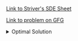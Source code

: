 [Link to Striver's SDE Sheet](https://takeuforward.org/interviews/strivers-sde-sheet-top-coding-interview-problems/)

[Link to problem on GFG](https://practice.geeksforgeeks.org/problems/job-sequencing-problem-1587115620/1#)



<details><summary>Optimal Solution</summary>

Optimal Solution: TC = `O(NlogN + N x Deadline_Count)`, SC = `O(N)`

* We can observe that it is optimal to perform a task at the last day always. <br>
* We take an array of deadline times initially set to -1. <br>
* We sort the given array according to the profit values in descending order. <br>
* Now, we traverse the array and check if the deadline timed array index is -1 or not, if it is we fill the array index and take the profit in our answer, else we traverse till 1st index, whenever, we encounter an empty index, we take that array index. If there are no empty indices from 1st till the deadline time, we don't take this value. <br>
* The final answer is the required answer. <br>


Total Time Taken: `1.01 / 2.31`

<details><summary>Clean Code</summary>

![](https://github.com/archishmanghos/code-images/blob/master/GFG/Job-Sequencing-Problem.png)

</details>

</details>
